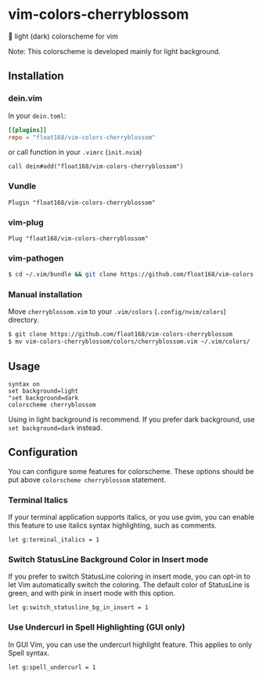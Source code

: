 # vim-colors-cherryblossom

:cherry_blossom: light (dark) colorscheme for vim

Note: This colorscheme is developed mainly for light background.


## Installation

### dein.vim

In your `dein.toml`:

```toml
[[plugins]]
repo = "float168/vim-colors-cherryblossom"
```

or call function in your `.vimrc` (`init.nvim`)

```vim
call dein#add("float168/vim-colors-cherryblossom")
```

### Vundle

```vim
Plugin "float168/vim-colors-cherryblossom"
```

### vim-plug

```vim
Plug "float168/vim-colors-cherryblossom"
```

### vim-pathogen

```sh
$ cd ~/.vim/bundle && git clone https://github.com/float168/vim-colors-cherryblossom
```

### Manual installation

Move `cherryblossom.vim` to your `.vim/colors` (`.config/nvim/colors`) directory.

```sh
$ git clone https://github.com/float168/vim-colors-cherryblossom
$ mv vim-colors-cherryblossom/colors/cherryblossom.vim ~/.vim/colors/
```


## Usage

```vim
syntax on
set background=light
"set background=dark
colorscheme cherryblossom
```

Using in light background is recommend.
If you prefer dark background, use `set background=dark` instead.


## Configuration

You can configure some features for colorscheme.
These options should be put above `colorscheme cherryblossom` statement.

### Terminal Italics

If your terminal application supports italics, or you use gvim, you can enable this feature to use italics syntax highlighting, such as comments.

```vim
let g:terminal_italics = 1
```

### Switch StatusLine Background Color in Insert mode

If you prefer to switch StatusLine coloring in insert mode, you can opt-in to let Vim automatically switch the coloring.
The default color of StatusLine is green, and with pink in insert mode with this option.

```vim
let g:switch_statusline_bg_in_insert = 1
```

### Use Undercurl in Spell Highlighting (GUI only)

In GUI Vim, you can use the undercurl highlight feature.
This applies to only Spell syntax.

```vim
let g:spell_undercurl = 1
```


